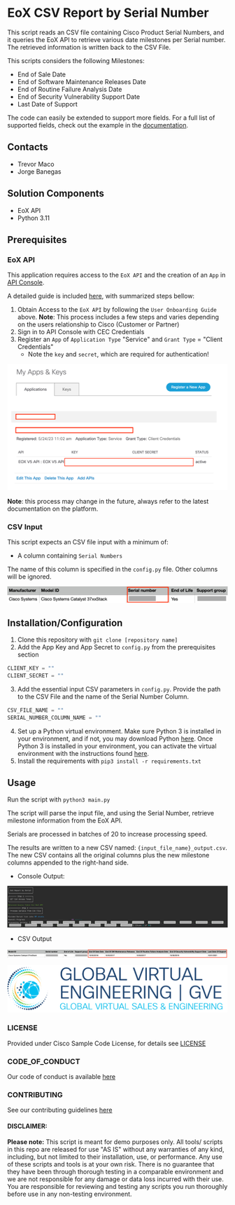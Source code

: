# EoX CSV Report by Serial Number

This script reads an CSV file containing Cisco Product Serial Numbers, and it queries the EoX API to retrieve various date milestones per Serial number. The retrieved information is written back to the CSV File.

This scripts considers the following Milestones:
* End of Sale Date
* End of Software Maintenance Releases Date
* End of Routine Failure Analysis Date
* End of Security Vulnerability Support Date
* Last Date of Support

The code can easily be extended to support more fields. For a full list of supported fields, check out the example in the [documentation](https://developer.cisco.com/docs/support-apis/#!eox/get-eox-by-serial-numbers).

## Contacts
* Trevor Maco
* Jorge Banegas

## Solution Components
* EoX API
* Python 3.11

## Prerequisites

### EoX API

This application requires access to the `EoX API` and the creation of an `App` in [API Console](https://apiconsole.cisco.com/). 

A detailed guide is included [here](https://developer.cisco.com/docs/support-apis/#!user-onboarding-process), with summarized steps bellow:

1. Obtain Access to the `EoX API` by following the `User Onboarding Guide` above. **Note**:  This process includes a few steps and varies depending on the users relationship to Cisco (Customer or Partner) 
2. Sign in to API Console with CEC Credentials
3. Register an `App` of `Application Type` "Service" and `Grant Type`  = "Client Credentials"
    * Note the `key` and `secret`, which are required for authentication!

![](IMAGES/register_app.png)

**Note**: this process may change in the future, always refer to the latest documentation on the platform.

### CSV Input

This script expects an CSV file input with a minimum of:
* A column containing `Serial Numbers`

The name of this column is specified in the `config.py` file. Other columns will be ignored.

![](IMAGES/csv_input_example.png)


## Installation/Configuration
1. Clone this repository with `git clone [repository name]`
2. Add the App Key and App Secret to `config.py` from the prerequisites section
```python
CLIENT_KEY = ""
CLIENT_SECRET = ""
```
3. Add the essential input CSV parameters in `config.py`. Provide the path to the CSV File and the name of the Serial Number Column.
```python
CSV_FILE_NAME = ""
SERIAL_NUMBER_COLUMN_NAME = ""
```
4. Set up a Python virtual environment. Make sure Python 3 is installed in your environment, and if not, you may download Python [here](https://www.python.org/downloads/). Once Python 3 is installed in your environment, you can activate the virtual environment with the instructions found [here](https://docs.python.org/3/tutorial/venv.html).
5. Install the requirements with `pip3 install -r requirements.txt`

## Usage

Run the script with `python3 main.py`

The script will parse the input file, and using the Serial Number, retrieve milestone information from the EoX API.

Serials are processed in batches of 20 to increase processing speed. 

The results are written to a new CSV named: `{input_file_name}_output.csv`. The new CSV contains all the original columns plus the new milestone columns appended to the right-hand side.
* Console Output:

![](IMAGES/console_output.png)

* CSV Output

![](IMAGES/csv_output.png)

![/IMAGES/0image.png](/IMAGES/0image.png)

### LICENSE

Provided under Cisco Sample Code License, for details see [LICENSE](LICENSE.md)

### CODE_OF_CONDUCT

Our code of conduct is available [here](CODE_OF_CONDUCT.md)

### CONTRIBUTING

See our contributing guidelines [here](CONTRIBUTING.md)

#### DISCLAIMER:
<b>Please note:</b> This script is meant for demo purposes only. All tools/ scripts in this repo are released for use "AS IS" without any warranties of any kind, including, but not limited to their installation, use, or performance. Any use of these scripts and tools is at your own risk. There is no guarantee that they have been through thorough testing in a comparable environment and we are not responsible for any damage or data loss incurred with their use.
You are responsible for reviewing and testing any scripts you run thoroughly before use in any non-testing environment.